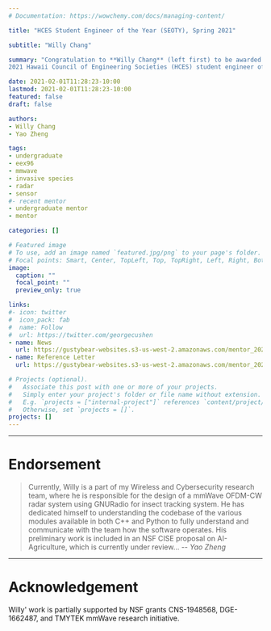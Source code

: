 ```yaml
---
# Documentation: https://wowchemy.com/docs/managing-content/

title: "HCES Student Engineer of the Year (SEOTY), Spring 2021"

subtitle: "Willy Chang"

summary: "Congratulation to **Willy Chang** (left first) to be awarded the
2021 Hawaii Council of Engineering Societies (HCES) student engineer of the year (SEOTY)."

date: 2021-02-01T11:28:23-10:00
lastmod: 2021-02-01T11:28:23-10:00
featured: false
draft: false

authors:
- Willy Chang
- Yao Zheng

tags:
- undergraduate
- eex96
- mmwave
- invasive species
- radar
- sensor
#- recent mentor
- undergraduate mentor
- mentor

categories: []

# Featured image
# To use, add an image named `featured.jpg/png` to your page's folder.
# Focal points: Smart, Center, TopLeft, Top, TopRight, Left, Right, BottomLeft, Bottom, BottomRight.
image:
  caption: ""
  focal_point: ""
  preview_only: true

links:
#- icon: twitter
#  icon_pack: fab
#  name: Follow
#  url: https://twitter.com/georgecushen
- name: News
  url: https://gustybear-websites.s3-us-west-2.amazonaws.com/mentor_2021_spring_seoty_willy_chang/Wiliki_Feb2021_Proof.pdf
- name: Reference Letter
  url: https://gustybear-websites.s3-us-west-2.amazonaws.com/mentor_2021_spring_seoty_willy_chang/chang_willy_seoty_reference.pdf

# Projects (optional).
#   Associate this post with one or more of your projects.
#   Simply enter your project's folder or file name without extension.
#   E.g. `projects = ["internal-project"]` references `content/project/deep-learning/index.md`.
#   Otherwise, set `projects = []`.
projects: []
---
```

***

# Endorsement
> Currently, Willy is a part of my Wireless and Cybersecurity research team, where he is responsible for the design of a mmWave OFDM-CW radar system using GNURadio for insect tracking system. He has dedicated himself to understanding the codebase of the various modules available in both C++ and Python to fully understand and communicate with the team how the software operates. His preliminary work is included in an NSF CISE proposal on AI-Agriculture, which is currently under review... 
> -- <cite>Yao Zheng</cite>
> 

***
# Acknowledgement
Willy' work is partially supported by NSF grants CNS-1948568, DGE-1662487, and
TMYTEK mmWave research initiative.

